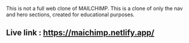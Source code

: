 This is not a full web clone of MAILCHIMP. This is a clone of only the nav and hero sections, created for educational purposes.

## Live link : https://maichimp.netlify.app/

